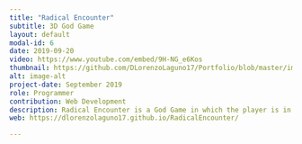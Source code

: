 ```yaml
---
title: "Radical Encounter"
subtitle: 3D God Game
layout: default
modal-id: 6
date: 2019-09-20
video: https://www.youtube.com/embed/9H-NG_e6Kos
thumbnail: https://github.com/DLorenzoLaguno17/Portfolio/blob/master/img/portfolio/Torpedo.gif?raw=true
alt: image-alt
project-date: September 2019
role: Programmer
contribution: Web Development
description: Radical Encounter is a God Game in which the player is in charge of a group of activists that are defending their little village against a series of different enemy soldiers. They are going to attack them and also damage the buildings and the infrastructure of the place, so you will have both to assist the people and repair the patrimony, all with the help of the resources you will acquire by slaining and saving your comrades.
web: https://dlorenzolaguno17.github.io/RadicalEncounter/

---
```

